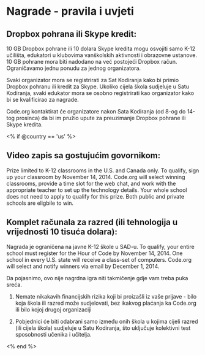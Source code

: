 

# Nagrade - pravila i uvjeti

## Dropbox pohrana ili Skype kredit:

10 GB Dropbox pohrane ili 10 dolara Skype kredita mogu osvojiti samo K-12 učilišta, edukatori u klubovima vanškolskih aktivnosti i obrazovne ustanove. 10 GB pohrane mora biti nadodano na već postojeći Dropbox račun. Ograničavamo jednu ponudu za jednog organizatora.

Svaki organizator mora se registrirati za Sat Kodiranja kako bi primio Dropbox pohranu ili kredit za Skype. Ukoliko cijela škola sudjeluje u Satu Kodiranja, svaki edukator mora se osobno registrirati kao organizator kako bi se kvalificirao za nagrade.

Code.org kontaktirat će organizatore nakon Sata Kodiranja (od 8-og do 14-tog prosinca) da bi im pružio upute za preuzimanje Dropbox pohrane ili Skype kredita.

<% if @country == 'us' %>

## Video zapis sa gostujućim govornikom:

Prize limited to K-12 classrooms in the U.S. and Canada only. To qualify, sign up your classroom by November 14, 2014. Code.org will select winning classrooms, provide a time slot for the web chat, and work with the appropriate teacher to set up the technology details. Your whole school does not need to apply to qualify for this prize. Both public and private schools are eligbile to win.

## Komplet računala za razred (ili tehnologija u vrijednosti 10 tisuća dolara):

Nagrada je ograničena na javne K-12 škole u SAD-u. To qualify, your entire school must register for the Hour of Code by November 14, 2014. One school in every U.S. state will receive a class-set of computers. Code.org will select and notify winners via email by December 1, 2014.

Da pojasnimo, ovo nije nagrdna igra niti takmičenje gdje vam treba puka sreća.

1) Nemate nikakavih financijskih rizika koji bi proizašli iz vaše prijave - bilo koja škola ili razred može sudjelovati, bez ikakvog plaćanja ka Code.org ili bilo kojoj drugoj organizaciji

2) Pobjednici će biti odabrani samo između onih škola u kojima cijeli razred (ili cijela škola) sudjeluje u Satu Kodiranja, što uključuje kolektivni test sposobnosti učenika i učitelja.

<% end %>
